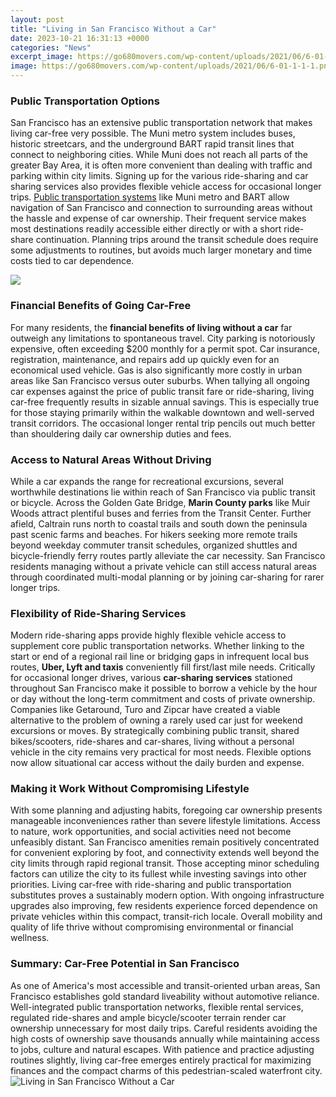 ```yaml
---
layout: post
title: "Living in San Francisco Without a Car"
date: 2023-10-21 16:31:13 +0000
categories: "News"
excerpt_image: https://go680movers.com/wp-content/uploads/2021/06/6-01-1-1-1.png
image: https://go680movers.com/wp-content/uploads/2021/06/6-01-1-1-1.png
---
```


### Public Transportation Options
San Francisco has an extensive public transportation network that makes living car-free very possible. The Muni metro system includes buses, historic streetcars, and the underground BART rapid transit lines that connect to neighboring cities. While Muni does not reach all parts of the greater Bay Area, it is often more convenient than dealing with traffic and parking within city limits. Signing up for the various ride-sharing and car sharing services also provides flexible vehicle access for occasional longer trips. 
[Public transportation systems](https://travelokla.github.io/2023-12-25-histoire-des-drapeaux-de-l-indon-xe9sie-et-de-monaco/) like Muni metro and BART allow navigation of San Francisco and connection to surrounding areas without the hassle and expense of car ownership. Their frequent service makes most destinations readily accessible either directly or with a short ride-share continuation. Planning trips around the transit schedule does require some adjustments to routines, but avoids much larger monetary and time costs tied to car dependence.

![](https://www.strategistico.com/wp-content/uploads/2022/01/Best-Areas-to-Stay-in-San-Francisco-Without-a-Car-Russian-Hill-e1641493969430.jpg)
### Financial Benefits of Going Car-Free  
For many residents, the **financial benefits of living without a car** far outweigh any limitations to spontaneous travel. City parking is notoriously expensive, often exceeding $200 monthly for a permit spot. Car insurance, registration, maintenance, and repairs add up quickly even for an economical used vehicle. Gas is also significantly more costly in urban areas like San Francisco versus outer suburbs. 
When tallying all ongoing car expenses against the price of public transit fare or ride-sharing, living car-free frequently results in sizable annual savings. This is especially true for those staying primarily within the walkable downtown and well-served transit corridors. The occasional longer rental trip pencils out much better than shouldering daily car ownership duties and fees.
### Access to Natural Areas Without Driving
While a car expands the range for recreational excursions, several worthwhile destinations lie within reach of San Francisco via public transit or bicycle. Across the Golden Gate Bridge, **Marin County parks** like Muir Woods attract plentiful buses and ferries from the Transit Center. Further afield, Caltrain runs north to coastal trails and south down the peninsula past scenic farms and beaches. 
For hikers seeking more remote trails beyond weekday commuter transit schedules, organized shuttles and bicycle-friendly ferry routes partly alleviate the car necessity. San Francisco residents managing without a private vehicle can still access natural areas through coordinated multi-modal planning or by joining car-sharing for rarer longer trips.
### Flexibility of Ride-Sharing Services
Modern ride-sharing apps provide highly flexible vehicle access to supplement core public transportation networks. Whether linking to the start or end of a regional rail line or bridging gaps in infrequent local bus routes, **Uber, Lyft and taxis** conveniently fill first/last mile needs. 
Critically for occasional longer drives, various **car-sharing services** stationed throughout San Francisco make it possible to borrow a vehicle by the hour or day without the long-term commitment and costs of private ownership. Companies like Getaround, Turo and Zipcar have created a viable alternative to the problem of owning a rarely used car just for weekend excursions or moves. 
By strategically combining public transit, shared bikes/scooters, ride-shares and car-shares, living without a personal vehicle in the city remains very practical for most needs. Flexible options now allow situational car access without the daily burden and expense.
### Making it Work Without Compromising Lifestyle 
With some planning and adjusting habits, foregoing car ownership presents manageable inconveniences rather than severe lifestyle limitations. Access to nature, work opportunities, and social activities need not become unfeasibly distant. San Francisco amenities remain positively concentrated for convenient exploring by foot, and connectivity extends well beyond the city limits through rapid regional transit.
Those accepting minor scheduling factors can utilize the city to its fullest while investing savings into other priorities. Living car-free with ride-sharing and public transportation substitutes proves a sustainably modern option. With ongoing infrastructure upgrades also improving, few residents experience forced dependence on private vehicles within this compact, transit-rich locale. Overall mobility and quality of life thrive without compromising environmental or financial wellness.
### Summary: Car-Free Potential in San Francisco
As one of America's most accessible and transit-oriented urban areas, San Francisco establishes gold standard liveability without automotive reliance. Well-integrated public transportation networks, flexible rental services, regulated ride-shares and ample bicycle/scooter terrain render car ownership unnecessary for most daily trips. Careful residents avoiding the high costs of ownership save thousands annually while maintaining access to jobs, culture and natural escapes. With patience and practice adjusting routines slightly, living car-free emerges entirely practical for maximizing finances and the compact charms of this pedestrian-scaled waterfront city.
![Living in San Francisco Without a Car](https://go680movers.com/wp-content/uploads/2021/06/6-01-1-1-1.png)